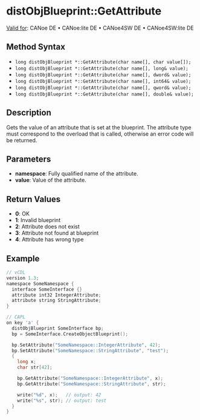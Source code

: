 # distObjBlueprint::GetAttribute

[Valid for](../../../Shared/FeatureAvailability.md): CANoe DE • CANoe:lite DE • CANoe4SW DE • CANoe4SW:lite DE

## Method Syntax

- `long distObjBlueprint *::GetAttribute(char name[], char value[]);`
- `long distObjBlueprint *::GetAttribute(char name[], long& value);`
- `long distObjBlueprint *::GetAttribute(char name[], dword& value);`
- `long distObjBlueprint *::GetAttribute(char name[], int64& value);`
- `long distObjBlueprint *::GetAttribute(char name[], qword& value);`
- `long distObjBlueprint *::GetAttribute(char name[], double& value);`

## Description

Gets the value of an attribute that is set at the blueprint. The attribute type must correspond to the overload that is called, otherwise an error code will be returned.

## Parameters

- **namespace**: Fully qualified name of the attribute.
- **value**: Value of the attribute.

## Return Values

- **0**: OK
- **1**: Invalid blueprint
- **2**: Attribute does not exist
- **3**: Attribute not found at blueprint
- **4**: Attribute has wrong type

## Example

```c
// vCDL
version 1.3;
namespace SomeNamespace {
  interface SomeInterface {}
  attribute int32 IntegerAttribute;
  attribute string StringAttribute;
}

// CAPL
on key 'a' {
  distObjBlueprint SomeInterface bp;
  bp = SomeInterface.CreateObjectBlueprint();

  bp.SetAttribute("SomeNamespace::IntegerAttribute", 42);
  bp.SetAttribute("SomeNamespace::StringAttribute", "test");
  {
    long x;
    char str[42];

    bp.GetAttribute("SomeNamespace::IntegerAttribute", x);
    bp.GetAttribute("SomeNamespace::StringAttribute", str);

    write("%d", x);   // output: 42
    write("%s", str); // output: test
  }
}
```
